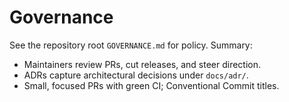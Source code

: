 # Governance

See the repository root `GOVERNANCE.md` for policy. Summary:

- Maintainers review PRs, cut releases, and steer direction.
- ADRs capture architectural decisions under `docs/adr/`.
- Small, focused PRs with green CI; Conventional Commit titles.


